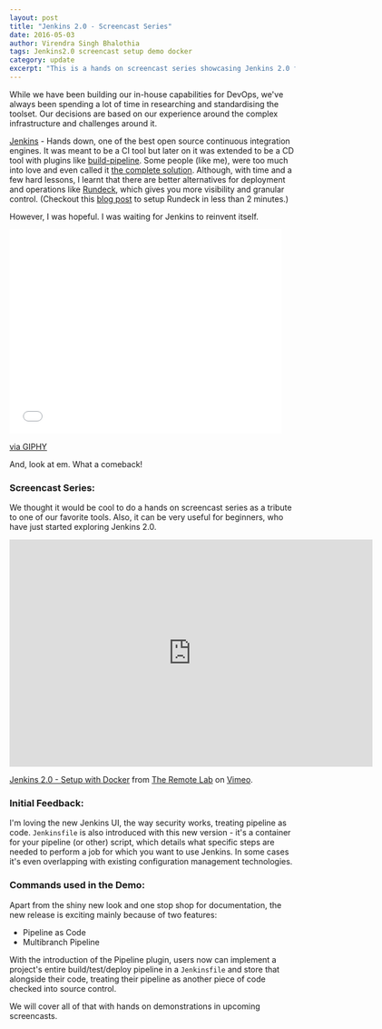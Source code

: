 ```yaml
---
layout: post
title: "Jenkins 2.0 - Screencast Series"
date: 2016-05-03
author: Virendra Singh Bhalothia
tags: Jenkins2.0 screencast setup demo docker
category: update
excerpt: "This is a hands on screencast series showcasing Jenkins 2.0 features. Jenkins 2 brings Pipeline as code, a new setup experience and other UI improvements."
---
```


While we have been building our in-house capabilities for DevOps, we've always been spending a lot of time in researching and standardising the toolset. Our decisions are based on our experience around the complex infrastructure and challenges around it.

[Jenkins][6] - Hands down, one of the best open source continuous integration engines. It was meant to be a CI tool but later on it was extended to be a CD tool with plugins like [build-pipeline][8]. Some people (like me), were too much into love and even called it [the complete solution][7]. Although, with time and a few hard lessons, I learnt that there are better alternatives for deployment and operations like [Rundeck][9], which gives you more visibility and granular control. (Checkout this [blog post][10] to setup Rundeck in less than 2 minutes.)

However, I was hopeful. I was waiting for Jenkins to reinvent itself.

<iframe src="//giphy.com/embed/9uoYC7cjcU6w8" width="480" height="360" frameBorder="0" class="giphy-embed" allowFullScreen></iframe><p><a href="http://giphy.com/gifs/mrw-good-meagan-9uoYC7cjcU6w8">via GIPHY</a></p>


And, look at em. What a comeback!

### Screencast Series:

We thought it would be cool to do a hands on screencast series as a tribute to one of our favorite tools. Also, it can be very useful for beginners, who have just started exploring Jenkins 2.0.

<iframe src="https://player.vimeo.com/video/165198530" width="640" height="400" frameborder="0" webkitallowfullscreen mozallowfullscreen allowfullscreen></iframe>
<p><a href="https://vimeo.com/165198530">Jenkins 2.0 - Setup with Docker</a> from <a href="https://vimeo.com/theremotelab">The Remote Lab</a> on <a href="https://vimeo.com">Vimeo</a>.</p>


### Initial Feedback:

I'm loving the new Jenkins UI, the way security works, treating pipeline as code.  `Jenkinsfile` is also introduced with this new version - it's a container for your pipeline (or other) script, which details what specific steps are needed to perform a job for which you want to use Jenkins. In some cases it's even overlapping with existing configuration management technologies.

### Commands used in the Demo:

<script src="https://gist.github.com/bhalothia/3fc8ccd96661a173ce9a413a22c31403.js"></script>


Apart from the shiny new look and one stop shop for documentation, the new release is exciting mainly because of two features:

* Pipeline as Code
* Multibranch Pipeline

With the introduction of the Pipeline plugin, users now can implement a project's entire build/test/deploy pipeline in a `Jenkinsfile` and store that alongside their code, treating their pipeline as another piece of code checked into source control.

We will cover all of that with hands on demonstrations in upcoming screencasts.



  [1]: http://theremotelab.com
  [2]: https://www.linkedin.com/company/the-remote-lab
  [3]: https://www.facebook.com/TheRemoteLab
  [4]: https://github.com/TheRemoteLab
  [5]: https://twitter.com/TheRemoteLab
  [6]: https://jenkins.io/
  [7]: http://www.slideshare.net/bhalothia/jenkins-a-complete-solution
  [8]: https://wiki.jenkins-ci.org/display/JENKINS/Build+Pipeline+Plugin
  [9]: http://rundeck.org/
  [10]: http://theremotelab.com/blog/dockerfile-for-beginners/
